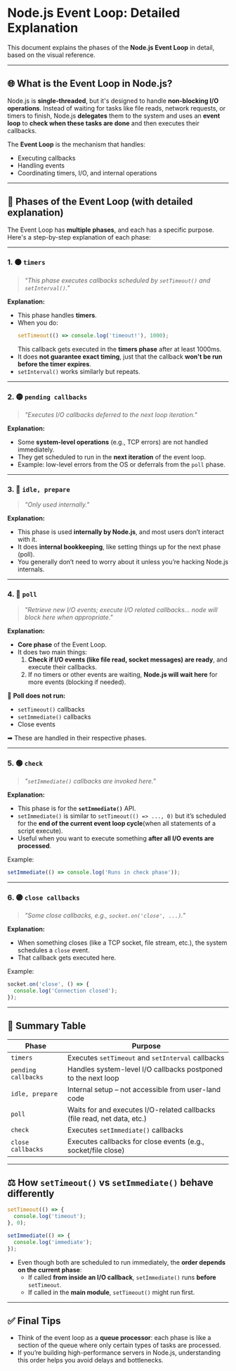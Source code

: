 # Node.js Event Loop: Detailed Explanation

This document explains the phases of the **Node.js Event Loop** in detail, based on the visual reference.

---

## 🌐 What is the Event Loop in Node.js?

Node.js is **single-threaded**, but it's designed to handle **non-blocking I/O operations**. Instead of waiting for tasks like file reads, network requests, or timers to finish, Node.js **delegates** them to the system and uses an **event loop** to **check when these tasks are done** and then executes their callbacks.

The **Event Loop** is the mechanism that handles:
- Executing callbacks
- Handling events
- Coordinating timers, I/O, and internal operations

---

## 🔄 Phases of the Event Loop (with detailed explanation)

The Event Loop has **multiple phases**, and each has a specific purpose. Here's a step-by-step explanation of each phase:

---

### 1. 🟠 `timers`
> _"This phase executes callbacks scheduled by `setTimeout()` and `setInterval()`."_

**Explanation:**
- This phase handles **timers**.
- When you do:
  ```js
  setTimeout(() => console.log('timeout!'), 1000);
  ```
  This callback gets executed in the **timers phase** after at least 1000ms.
- It does **not guarantee exact timing**, just that the callback **won't be run before the timer expires**.
- `setInterval()` works similarly but repeats.

---

### 2. 🟡 `pending callbacks`
> _"Executes I/O callbacks deferred to the next loop iteration."_

**Explanation:**
- Some **system-level operations** (e.g., TCP errors) are not handled immediately.
- They get scheduled to run in the **next iteration** of the event loop.
- Example: low-level errors from the OS or deferrals from the `poll` phase.

---

### 3. 🔵 `idle, prepare`
> _"Only used internally."_  

**Explanation:**
- This phase is used **internally by Node.js**, and most users don’t interact with it.
- It does **internal bookkeeping**, like setting things up for the next phase (poll).
- You generally don’t need to worry about it unless you’re hacking Node.js internals.

---

### 4. 🔴 `poll`
> _"Retrieve new I/O events; execute I/O related callbacks... node will block here when appropriate."_

**Explanation:**
- **Core phase** of the Event Loop.
- It does two main things:
  1. **Check if I/O events (like file read, socket messages) are ready**, and execute their callbacks.
  2. If no timers or other events are waiting, **Node.js will wait here** for more events (blocking if needed).

🚫 **Poll does not run:**
- `setTimeout()` callbacks
- `setImmediate()` callbacks
- Close events

➡ These are handled in their respective phases.

---

### 5. 🟢 `check`
> _"`setImmediate()` callbacks are invoked here."_

**Explanation:**
- This phase is for the **`setImmediate()`** API.
- `setImmediate()` is similar to `setTimeout(() => ..., 0)` but it’s scheduled for the **end of the current event loop cycle**(when all statements of a script execute).
- Useful when you want to execute something **after all I/O events are processed**.

Example:
```js
setImmediate(() => console.log('Runs in check phase'));
```

---

### 6. 🟣 `close callbacks`
> _"Some close callbacks, e.g., `socket.on('close', ...)`."_

**Explanation:**
- When something closes (like a TCP socket, file stream, etc.), the system schedules a `close` event.
- That callback gets executed here.

Example:
```js
socket.on('close', () => {
  console.log('Connection closed');
});
```

---

## 🧠 Summary Table

| Phase            | Purpose                                                                 |
|------------------|-------------------------------------------------------------------------|
| `timers`         | Executes `setTimeout` and `setInterval` callbacks                       |
| `pending callbacks` | Handles system-level I/O callbacks postponed to the next loop         |
| `idle, prepare`  | Internal setup – not accessible from user-land code                     |
| `poll`           | Waits for and executes I/O-related callbacks (file read, net data, etc.)|
| `check`          | Executes `setImmediate()` callbacks                                     |
| `close callbacks`| Executes callbacks for close events (e.g., socket/file close)           |

---

## ⚖️ How `setTimeout()` vs `setImmediate()` behave differently

```js
setTimeout(() => {
  console.log('timeout');
}, 0);

setImmediate(() => {
  console.log('immediate');
});
```

- Even though both are scheduled to run immediately, the **order depends on the current phase**:
  - If called **from inside an I/O callback**, `setImmediate()` runs **before** `setTimeout`.
  - If called in the **main module**, `setTimeout()` might run first.

---

## ✅ Final Tips

- Think of the event loop as a **queue processor**: each phase is like a section of the queue where only certain types of tasks are processed.
- If you’re building high-performance servers in Node.js, understanding this order helps you avoid delays and bottlenecks.
